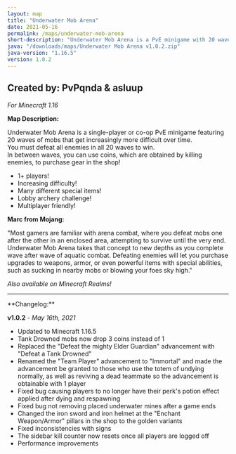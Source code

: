 ```yaml
---
layout: map
title: "Underwater Mob Arena"
date: 2021-05-16
permalink: /maps/underwater-mob-arena
short-description: "Underwater Mob Arena is a PvE minigame with 20 waves of mobs to defeat alone, or with friends!"
java: "/downloads/maps/Underwater Mob Arena v1.0.2.zip"
java-version: "1.16.5"
version: 1.0.2
---
```

Created by: PvPqnda & asluup
-
*For Minecraft 1.16*

**Map Description:**

Underwater Mob Arena is a single-player or co-op PvE minigame featuring 20 waves of mobs that get increasingly more difficult over time.<br>
You must defeat all enemies in all 20 waves to win.<br>
In between waves, you can use coins, which are obtained by killing enemies, to purchase gear in the shop!

- 1+ players!
- Increasing difficulty!
- Many different special items!
- Lobby archery challenge!
- Multiplayer friendly!

**Marc from Mojang:**

"Most gamers are familiar with arena combat, where you defeat mobs one after the other in an enclosed area, attempting to survive until the very end. Underwater Mob Arena takes that concept to new depths as you complete wave after wave of aquatic combat. Defeating enemies will let you purchase upgrades to weapons, armor, or even powerful items with special abilities, such as sucking in nearby mobs or blowing your foes sky high."

*Also available on Minecraft Realms!*
<hr>
**Changelog:**

**v1.0.2** - *May 16th, 2021*

- Updated to Minecraft 1.16.5
- Tank Drowned mobs now drop 3 coins instead of 1
- Replaced the "Defeat the mighty Elder Guardian" advancement with "Defeat a Tank Drowned"
- Renamed the "Team Player" advancement to "Immortal" and made the advancement be granted to those who use the totem of undying normally, as well as reviving a dead teammate so the advancement is obtainable with 1 player
- Fixed bug causing players to no longer have their perk's potion effect applied after dying and respawning
- Fixed bug not removing placed underwater mines after a game ends
- Changed the iron sword and iron helmet at the "Enchant Weapon/Armor" pillars in the shop to the golden variants
- Fixed inconsistencies with signs
- The sidebar kill counter now resets once all players are logged off
- Performance improvements